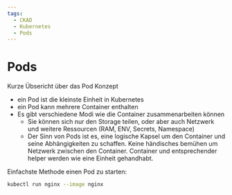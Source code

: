 ```yaml
---
tags:
  - CKAD
  - Kubernetes
  - Pods
---
```


# Pods

Kurze Übsericht über das Pod Konzept

- ein Pod ist die kleinste Einheit in Kubernetes
- ein Pod kann mehrere Container enthalten
- Es gibt verschiedene Modi wie die Container zusammenarbeiten können
  - Sie können sich nur den Storage teilen, oder aber auch Netzwerk und weitere
    Ressourcen (RAM, ENV, Secrets, Namespace)
  - Der Sinn von Pods ist es, eine logische Kapsel um den Container und seine
    Abhängigkeiten zu schaffen. Keine händisches bemühen um Netzwerk zwischen
    den Container. Container und entsprechender helper werden wie eine Einheit
    gehandhabt.

Einfachste Methode einen Pod zu starten:

```bash
kubectl run nginx --image nginx
```
